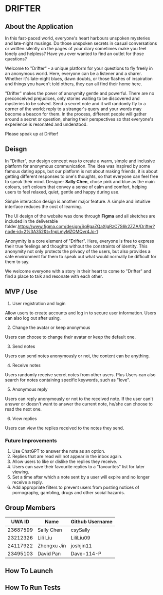 # DRIFTER

## About the Application

In this fast-paced world, everyone's heart harbours unspoken mysteries and late-night musings. Do those unspoken secrets in casual conversations or written silently on the pages of your diary sometimes make you feel lonely and helpless? Have you ever wanted to find an outlet for those questions?

Welcome to "Drifter" - a unique platform for your questions to fly freely in an anonymous world. Here, everyone can be a listener and a sharer. Whether it's late-night blues, dawn doubts, or those flashes of inspiration and things you haven't told others, they can all find their home here.

"Drifter" makes the power of anonymity gentle and powerful. There are no preconceived prejudices, only stories waiting to be discovered and mysteries to be solved. Send a secret note and it will randomly fly to a corner of the world; reply to a stranger's query and your words may become a beacon for them. In the process, different people will gather around a secret or question, sharing their perspectives so that everyone's experience is resonated and understood.

Please speak up at Drifter!

## Deisgn

In "Drifter", our design concept was to create a warm, simple and inclusive platform for anonymous communication. The idea was inspired by some famous dating apps, but our platform is not about making friends, it is about getting different responses to one's thoughts, so that everyone can feel free to speak their mind. Designer <b>Sally Chen</b>, chose pink and blue as the main colours, soft colours that convey a sense of calm and comfort, helping users to feel relaxed, quiet, gentle and happy during use.

Simple interaction design is another major feature. A simple and intuitive interface reduces the cost of learning.

The UI design of the website was done through <b>Figma</b> and all sketches are included in the deliverable folder.https://www.figma.com/design/SqRgaZQaXlgRzC7S6k2ZZA/Drifter?node-id=2%3A352&t=fnpLmyMZOMQvr4Jc-1

Anonymity is a core element of "Drifter". Here, everyone is free to express their true feelings and thoughts without the constraints of identity. This anonymity not only protects the privacy of the users, but also provides a safe environment for them to speak out what would normally be difficult for them to say.

We welcome everyone with a story in their heart to come to "Drifter" and find a place to talk and resonate with each other.

## MVP / Use

1. User registration and login

Allow users to create accounts and log in to secure user information. Users can also log out after using.

2. Change the avatar or keep anonymous

Users can choose to change their avatar or keep the default one.

3. Send notes

Users can send notes anonymously or not, the content can be anything.

4. Receive notes

Users randomly receive secret notes from other users. Plus Users can also search for notes containing specific keywords, such as "love".

5. Anonymous reply

Users can reply anonymously or not to the received note. If the user can't answer or doesn't want to answer the current note, he/she can choose to read the next one.

6. View replies

Users can view the replies received to the notes they send.

### Future Improvements

1. Use ChatGPT to answer the note as an option.
2. Replies that are read will not appear in the inbox again.
3. Allow users to like or dislike the replies they receive.
4. Users can save their favourite replies to a "favourites" list for later viewing.
5. Set a time after which a note sent by a user will expire and no longer receive a reply.
6. Add appropriate filters to prevent users from posting notices of pornography, gambling, drugs and other social hazards.

## Group Members

| UWA ID   | Name        | Github Username |
| -------- | ----------- | --------------- |
| 23687599 | Sally Chen  | csySally        |
| 23212326 | Lili Liu    | LiliLiu09       |
| 24117922 | Zhengxu Jin | joshjin11       |
| 23495103 | David Pan   | Dave-114-P      |

## How To Launch

## How To Run Tests
